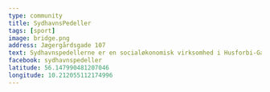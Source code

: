 ```yaml
---
type: community
title: SydhavnsPedeller
tags: [sport]
image: bridge.png
address: Jægergårdsgade 107
text: Sydhavnspedellerne er en socialøkonomisk virksomhed i Husforbi-Gadeliv i Aarhus. Som Sydhavnspedel kan brugere af væresteder, misbrugere og hjemløse tjene kontanter på at udføre forskellige opgaver som rengøring.
facebook: sydhavnspedeller
latitude: 56.147990481207046
longitude: 10.212055112174996
---
```

